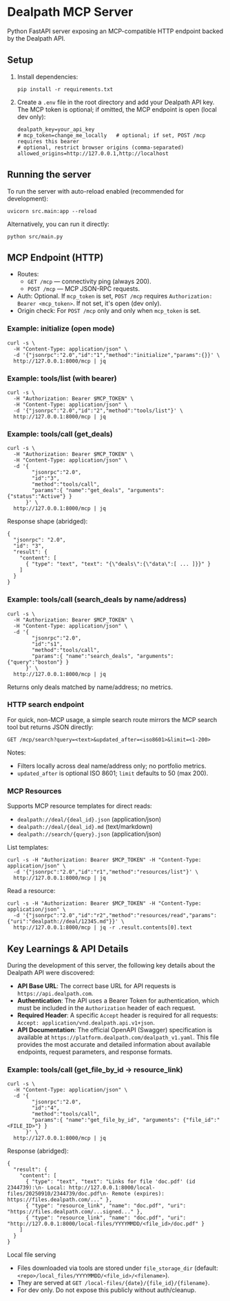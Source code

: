 # Dealpath MCP Server

Python FastAPI server exposing an MCP-compatible HTTP endpoint backed by the Dealpath API.

## Setup

1.  Install dependencies:
    ```
    pip install -r requirements.txt
    ```

2.  Create a `.env` file in the root directory and add your Dealpath API key. The MCP token is optional; if omitted, the MCP endpoint is open (local dev only):
    ```
    dealpath_key=your_api_key
    # mcp_token=change_me_locally   # optional; if set, POST /mcp requires this bearer
    # optional, restrict browser origins (comma-separated)
    allowed_origins=http://127.0.0.1,http://localhost
    ```

## Running the server

To run the server with auto-reload enabled (recommended for development):
```
uvicorn src.main:app --reload
```

Alternatively, you can run it directly:
```
python src/main.py
```

## MCP Endpoint (HTTP)

- Routes:
  - `GET /mcp` — connectivity ping (always 200).
  - `POST /mcp` — MCP JSON-RPC requests.
- Auth: Optional. If `mcp_token` is set, `POST /mcp` requires `Authorization: Bearer <mcp_token>`. If not set, it's open (dev only).
- Origin check: For `POST /mcp` only and only when `mcp_token` is set.

### Example: initialize (open mode)

```
curl -s \
  -H "Content-Type: application/json" \
  -d '{"jsonrpc":"2.0","id":"1","method":"initialize","params":{}}' \
  http://127.0.0.1:8000/mcp | jq
```

### Example: tools/list (with bearer)

```
curl -s \
  -H "Authorization: Bearer $MCP_TOKEN" \
  -H "Content-Type: application/json" \
  -d '{"jsonrpc":"2.0","id":"2","method":"tools/list"}' \
  http://127.0.0.1:8000/mcp | jq
```

### Example: tools/call (get_deals)

```
curl -s \
  -H "Authorization: Bearer $MCP_TOKEN" \
  -H "Content-Type: application/json" \
  -d '{
        "jsonrpc":"2.0",
        "id":"3",
        "method":"tools/call",
        "params":{ "name":"get_deals", "arguments": {"status":"Active"} }
      }' \
  http://127.0.0.1:8000/mcp | jq
```

Response shape (abridged):
```
{
  "jsonrpc": "2.0",
  "id": "3",
  "result": {
    "content": [
      { "type": "text", "text": "{\"deals\":{\"data\":[ ... ]}}" }
    ]
  }
}
```

### Example: tools/call (search_deals by name/address)

```
curl -s \
  -H "Authorization: Bearer $MCP_TOKEN" \
  -H "Content-Type: application/json" \
  -d '{
        "jsonrpc":"2.0",
        "id":"s1",
        "method":"tools/call",
        "params":{ "name":"search_deals", "arguments": {"query":"boston"} }
      }' \
  http://127.0.0.1:8000/mcp | jq
```

Returns only deals matched by name/address; no metrics.

### HTTP search endpoint

For quick, non-MCP usage, a simple search route mirrors the MCP search tool but returns JSON directly:

```
GET /mcp/search?query=<text>&updated_after=<iso8601>&limit=<1-200>
```

Notes:
- Filters locally across deal name/address only; no portfolio metrics.
- `updated_after` is optional ISO 8601; `limit` defaults to 50 (max 200).

### MCP Resources

Supports MCP resource templates for direct reads:
- `dealpath://deal/{deal_id}.json` (application/json)
- `dealpath://deal/{deal_id}.md` (text/markdown)
- `dealpath://search/{query}.json` (application/json)

List templates:
```
curl -s -H "Authorization: Bearer $MCP_TOKEN" -H "Content-Type: application/json" \
  -d '{"jsonrpc":"2.0","id":"r1","method":"resources/list"}' \
  http://127.0.0.1:8000/mcp | jq
```

Read a resource:
```
curl -s -H "Authorization: Bearer $MCP_TOKEN" -H "Content-Type: application/json" \
  -d '{"jsonrpc":"2.0","id":"r2","method":"resources/read","params":{"uri":"dealpath://deal/12345.md"}}' \
  http://127.0.0.1:8000/mcp | jq -r .result.contents[0].text
```

## Key Learnings & API Details

During the development of this server, the following key details about the Dealpath API were discovered:

*   **API Base URL**: The correct base URL for API requests is `https://api.dealpath.com`.
*   **Authentication**: The API uses a Bearer Token for authentication, which must be included in the `Authorization` header of each request.
*   **Required Header**: A specific `Accept` header is required for all requests: `Accept: application/vnd.dealpath.api.v1+json`.
*   **API Documentation**: The official OpenAPI (Swagger) specification is available at `https://platform.dealpath.com/dealpath_v1.yaml`. This file provides the most accurate and detailed information about available endpoints, request parameters, and response formats.
### Example: tools/call (get_file_by_id → resource_link)

```
curl -s \
  -H "Content-Type: application/json" \
  -d '{
        "jsonrpc":"2.0",
        "id":"4",
        "method":"tools/call",
        "params":{ "name":"get_file_by_id", "arguments": {"file_id":"<FILE_ID>"} }
      }' \
  http://127.0.0.1:8000/mcp | jq
```

Response (abridged):
```
{
  "result": {
    "content": [
      { "type": "text", "text": "Links for file 'doc.pdf' (id 2344739):\n- Local: http://127.0.0.1:8000/local-files/20250910/2344739/doc.pdf\n- Remote (expires): https://files.dealpath.com/..." },
      { "type": "resource_link", "name": "doc.pdf", "uri": "https://files.dealpath.com/...signed..." },
      { "type": "resource_link", "name": "doc.pdf", "uri": "http://127.0.0.1:8000/local-files/YYYYMMDD/<file_id>/doc.pdf" }
    ]
  }
}
```
Local file serving
- Files downloaded via tools are stored under `file_storage_dir` (default: `<repo>/local_files/YYYYMMDD/<file_id>/<filename>`).
- They are served at `GET /local-files/{date}/{file_id}/{filename}`.
- For dev only. Do not expose this publicly without auth/cleanup.
